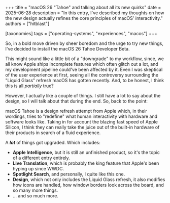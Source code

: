 +++
title = "macOS 26 \"Tahoe\" and talking about all its new quirks"
date = 2025-06-28
description = "In this entry, I've described my thoughts on how the new design actually refines the core principles of macOS' interactivity."
authors = ["hitblast"]

[taxonomies]
tags = ["operating-systems", "experiences", "macos"]
+++

So, in a bold move driven by sheer boredom and the urge to try new things, I've decided to install the macOS 26 Tahoe Developer Beta.

This might sound like a little bit of a "downgrade" to my workflow, since, we all know Apple ships incomplete features which often glitch out a lot, and my development pipeline could've been affected by it. Even I was skeptical of the user experience at first, seeing all the controversy surrounding the "Liquid Glass" refresh macOS has gotten recently. And, to be honest, I think this is all *partially* true?

However, I actually like a couple of things. I still have a lot to say about the design, so I will talk about that during the end. So, back to the point:

macOS Tahoe is a design refresh attempt from Apple which, in their wordings, tries to "redefine" what human interactivity with hardware and software looks like. Taking in for account the blazing fast speed of Apple Silicon, I think they can really take the juice out of the built-in hardware of their products in search of a fluid experience.

A ***lot*** of things got upgraded. Which includes:

- **Apple Intelligence**, but it is still an unfinished product, so it's the topic of a different entry entirely.
- **Live Translation**, which is probably the king feature that Apple's been hyping up since WWDC.
- **Spotlight Search**, and personally, I quite like this one.
- **Design**, which not only includes the Liquid Glass refresh, it also modifies how icons are handled, how window borders look across the board, and so many more things.
- ... and so much more.
